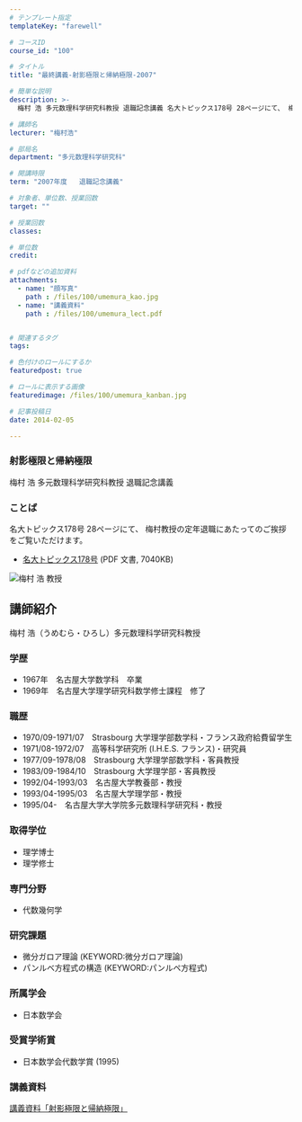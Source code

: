 ```yaml
---
# テンプレート指定
templateKey: "farewell"

# コースID
course_id: "100"

# タイトル
title: "最終講義-射影極限と帰納極限-2007"

# 簡単な説明
description: >-
  梅村 浩 多元数理科学研究科教授 退職記念講義 名大トピックス178号 28ページにて、 梅村教授の定年退職にあたってのご挨拶をご覧いただけます。   * [名大トピックス178号](...

# 講師名
lecturer: "梅村浩"

# 部局名
department: "多元数理科学研究科"

# 開講時限
term: "2007年度	退職記念講義"

# 対象者、単位数、授業回数
target: ""

# 授業回数
classes: 

# 単位数
credit: 

# pdfなどの追加資料
attachments: 
  - name: "顔写真" 
    path : /files/100/umemura_kao.jpg
  - name: "講義資料" 
    path : /files/100/umemura_lect.pdf


# 関連するタグ
tags:

# 色付けのロールにするか
featuredpost: true

# ロールに表示する画像
featuredimage: /files/100/umemura_kanban.jpg

# 記事投稿日
date: 2014-02-05

---
```

### 射影極限と帰納極限 

梅村 浩 多元数理科学研究科教授 退職記念講義 

### ことば

名大トピックス178号 28ページにて、 梅村教授の定年退職にあたってのご挨拶をご覧いただけます。 

  * [名大トピックス178号](http://www.nagoya-u.ac.jp/about-nu/public-relations/publication/upload_images/no178.pdf) (PDF 文書, 7040KB)

![梅村 浩 教授](/files/100/umemura_kao.jpg) 
## 講師紹介

梅村 浩（うめむら・ひろし）多元数理科学研究科教授 

### 学歴

  * 1967年　名古屋大学数学科　卒業
  * 1969年　名古屋大学理学研究科数学修士課程　修了

### 職歴

  * 1970/09-1971/07　Strasbourg 大学理学部数学科・フランス政府給費留学生
  * 1971/08-1972/07　高等科学研究所 (I.H.E.S. フランス)・研究員
  * 1977/09-1978/08　Strasbourg 大学理学部数学科・客員教授
  * 1983/09-1984/10　Strasbourg 大学理学部・客員教授
  * 1992/04-1993/03　名古屋大学教養部・教授
  * 1993/04-1995/03　名古屋大学理学部・教授
  * 1995/04-　名古屋大学大学院多元数理科学研究科・教授

### 取得学位

  * 理学博士
  * 理学修士

### 専門分野

  * 代数幾何学

### 研究課題

  * 微分ガロア理論 (KEYWORD:微分ガロア理論)
  * パンルベ方程式の構造 (KEYWORD:パンルペ方程式)

### 所属学会

  * 日本数学会

### 受賞学術賞

  * 日本数学会代数学賞 (1995)
### 講義資料


[講義資料「射影極限と帰納極限」](/files/100/umemura_lect.pdf) 
